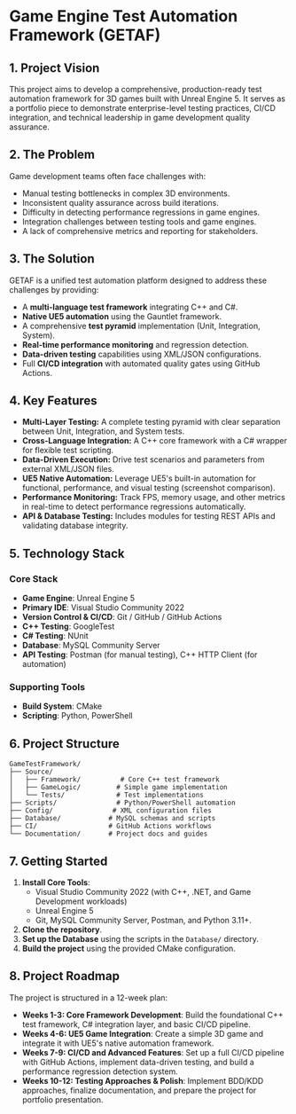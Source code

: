 # Game Engine Test Automation Framework (GETAF)

## 1. Project Vision

This project aims to develop a comprehensive, production-ready test automation framework for 3D games built with Unreal Engine 5. It serves as a portfolio piece to demonstrate enterprise-level testing practices, CI/CD integration, and technical leadership in game development quality assurance.

## 2. The Problem

Game development teams often face challenges with:
- Manual testing bottlenecks in complex 3D environments.
- Inconsistent quality assurance across build iterations.
- Difficulty in detecting performance regressions in game engines.
- Integration challenges between testing tools and game engines.
- A lack of comprehensive metrics and reporting for stakeholders.

## 3. The Solution

GETAF is a unified test automation platform designed to address these challenges by providing:
- A **multi-language test framework** integrating C++ and C#.
- **Native UE5 automation** using the Gauntlet framework.
- A comprehensive **test pyramid** implementation (Unit, Integration, System).
- **Real-time performance monitoring** and regression detection.
- **Data-driven testing** capabilities using XML/JSON configurations.
- Full **CI/CD integration** with automated quality gates using GitHub Actions.

## 4. Key Features

- **Multi-Layer Testing:** A complete testing pyramid with clear separation between Unit, Integration, and System tests.
- **Cross-Language Integration:** A C++ core framework with a C# wrapper for flexible test scripting.
- **Data-Driven Execution:** Drive test scenarios and parameters from external XML/JSON files.
- **UE5 Native Automation:** Leverage UE5's built-in automation for functional, performance, and visual testing (screenshot comparison).
- **Performance Monitoring:** Track FPS, memory usage, and other metrics in real-time to detect performance regressions automatically.
- **API & Database Testing:** Includes modules for testing REST APIs and validating database integrity.

## 5. Technology Stack

### Core Stack
- **Game Engine**: Unreal Engine 5
- **Primary IDE**: Visual Studio Community 2022
- **Version Control & CI/CD**: Git / GitHub / GitHub Actions
- **C++ Testing**: GoogleTest
- **C# Testing**: NUnit
- **Database**: MySQL Community Server
- **API Testing**: Postman (for manual testing), C++ HTTP Client (for automation)

### Supporting Tools
- **Build System**: CMake
- **Scripting**: Python, PowerShell

## 6. Project Structure

```
GameTestFramework/
├── Source/
│   ├── Framework/          # Core C++ test framework
│   ├── GameLogic/         # Simple game implementation
│   └── Tests/             # Test implementations
├── Scripts/               # Python/PowerShell automation
├── Config/               # XML configuration files
├── Database/            # MySQL schemas and scripts
├── CI/                  # GitHub Actions workflows
└── Documentation/       # Project docs and guides
```

## 7. Getting Started

1.  **Install Core Tools**:
    *   Visual Studio Community 2022 (with C++, .NET, and Game Development workloads)
    *   Unreal Engine 5
    *   Git, MySQL Community Server, Postman, and Python 3.11+.
2.  **Clone the repository**.
3.  **Set up the Database** using the scripts in the `Database/` directory.
4.  **Build the project** using the provided CMake configuration.

## 8. Project Roadmap

The project is structured in a 12-week plan:

-   **Weeks 1-3: Core Framework Development**: Build the foundational C++ test framework, C# integration layer, and basic CI/CD pipeline.
-   **Weeks 4-6: UE5 Game Integration**: Create a simple 3D game and integrate it with UE5's native automation framework.
-   **Weeks 7-9: CI/CD and Advanced Features**: Set up a full CI/CD pipeline with GitHub Actions, implement data-driven testing, and build a performance regression detection system.
-   **Weeks 10-12: Testing Approaches & Polish**: Implement BDD/KDD approaches, finalize documentation, and prepare the project for portfolio presentation.
